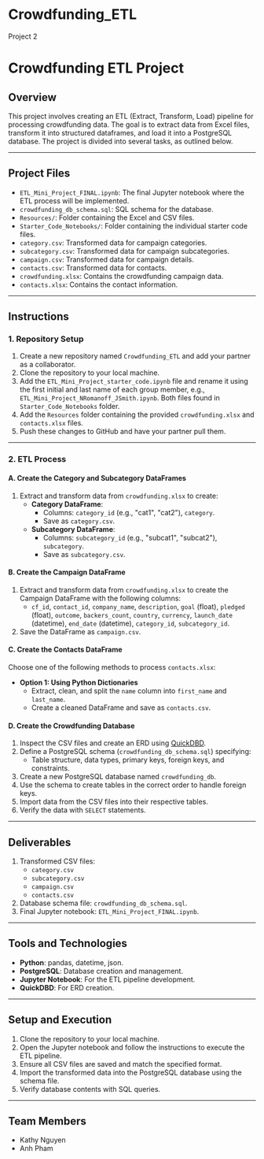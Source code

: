 # Crowdfunding_ETL
Project 2

# Crowdfunding ETL Project

## Overview

This project involves creating an ETL (Extract, Transform, Load) pipeline for processing crowdfunding data. The goal is to extract data from Excel files, transform it into structured dataframes, and load it into a PostgreSQL database. The project is divided into several tasks, as outlined below.

---

## Project Files

- `ETL_Mini_Project_FINAL.ipynb`: The final Jupyter notebook where the ETL process will be implemented.
- `crowdfunding_db_schema.sql`: SQL schema for the database.
- `Resources/`: Folder containing the Excel and CSV files.
- `Starter_Code_Notebooks/`: Folder containing the individual starter code files.
- `category.csv`: Transformed data for campaign categories.
- `subcategory.csv`: Transformed data for campaign subcategories.
- `campaign.csv`: Transformed data for campaign details.
- `contacts.csv`: Transformed data for contacts.
- `crowdfunding.xlsx`: Contains the crowdfunding campaign data.
- `contacts.xlsx`: Contains the contact information.


---

## Instructions

### 1. Repository Setup
1. Create a new repository named `Crowdfunding_ETL` and add your partner as a collaborator.
2. Clone the repository to your local machine.
3. Add the `ETL_Mini_Project_starter_code.ipynb` file and rename it using the first initial and last name of each group member, e.g., `ETL_Mini_Project_NRomanoff_JSmith.ipynb`. Both files found in `Starter_Code_Notebooks` folder.
4. Add the `Resources` folder containing the provided `crowdfunding.xlsx` and `contacts.xlsx` files.
5. Push these changes to GitHub and have your partner pull them.

---

### 2. ETL Process

#### **A. Create the Category and Subcategory DataFrames**
1. Extract and transform data from `crowdfunding.xlsx` to create:
   - **Category DataFrame**:
     - Columns: `category_id` (e.g., "cat1", "cat2"), `category`.
     - Save as `category.csv`.
   - **Subcategory DataFrame**:
     - Columns: `subcategory_id` (e.g., "subcat1", "subcat2"), `subcategory`.
     - Save as `subcategory.csv`.

#### **B. Create the Campaign DataFrame**
1. Extract and transform data from `crowdfunding.xlsx` to create the Campaign DataFrame with the following columns:
   - `cf_id`, `contact_id`, `company_name`, `description`, `goal` (float), `pledged` (float), `outcome`, `backers_count`, `country`, `currency`, `launch_date` (datetime), `end_date` (datetime), `category_id`, `subcategory_id`.
2. Save the DataFrame as `campaign.csv`.

#### **C. Create the Contacts DataFrame**
Choose one of the following methods to process `contacts.xlsx`:

- **Option 1: Using Python Dictionaries**
  - Extract, clean, and split the `name` column into `first_name` and `last_name`.
  - Create a cleaned DataFrame and save as `contacts.csv`.

#### **D. Create the Crowdfunding Database**
1. Inspect the CSV files and create an ERD using [QuickDBD](https://www.quickdatabasediagrams.com/).
2. Define a PostgreSQL schema (`crowdfunding_db_schema.sql`) specifying:
   - Table structure, data types, primary keys, foreign keys, and constraints.
3. Create a new PostgreSQL database named `crowdfunding_db`.
4. Use the schema to create tables in the correct order to handle foreign keys.
5. Import data from the CSV files into their respective tables.
6. Verify the data with `SELECT` statements.

---

## Deliverables
1. Transformed CSV files:
   - `category.csv`
   - `subcategory.csv`
   - `campaign.csv`
   - `contacts.csv`
2. Database schema file: `crowdfunding_db_schema.sql`.
3. Final Jupyter notebook: `ETL_Mini_Project_FINAL.ipynb`.

---

## Tools and Technologies
- **Python**: pandas, datetime, json.
- **PostgreSQL**: Database creation and management.
- **Jupyter Notebook**: For the ETL pipeline development.
- **QuickDBD**: For ERD creation.

---

## Setup and Execution
1. Clone the repository to your local machine.
2. Open the Jupyter notebook and follow the instructions to execute the ETL pipeline.
3. Ensure all CSV files are saved and match the specified format.
4. Import the transformed data into the PostgreSQL database using the schema file.
5. Verify database contents with SQL queries.

---

## Team Members
- Kathy Nguyen
- Anh Pham
